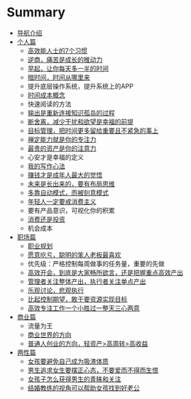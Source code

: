 # Summary

* [导航介绍](README.md)
* [个人篇](chapter1.md)
  * [高效能人士的7个习惯](chapter1/gao-xiao-neng-ren-shi-de-7-ge-xi-guan.md)
  * [逆商，痛苦是成长的推动力](chapter1/ni-shang-ff0c-tong-ku-shi-cheng-chang-de-tui-dong-li.md)
  * [早起，让你每天多一半的时间](chapter1/zao-qi-ff0c-rang-ni-mei-tian-duo-yi-ban-de-shi-jian.md)
  * [暗时间，时间从哪里来](chapter1/an-shi-jian-ff0c-sui-pian-shi-jian-de-li-yong-ti-gao-xiao-lv.md)
  * 提升底层操作系统，提升系统上的APP
  * [时间成本概念](chapter1/shi-jian-cheng-ben-gai-nian.md)
  * 快速阅读的方法
  * [输出是重新连接知识孤岛的过程](chapter1/shu-chu-shi-zhong-xin-lian-jie-zhi-shi-gu-dao-de-guo-cheng.md)
  * [断舍离，减少干扰和欲望是幸福的前提](chapter1/duan-she-li-ff0c-jian-shao-gan-rao-he-yu-wang-shi-xing-fu-de-qian-ti.md)
  * [目标管理，把时间更多留给重要且不紧急的事上](chapter1/mu-biao-guan-li-ff0c-ba-shi-jian-geng-duo-liu-gei-zhong-yao-qie-bu-jin-ji-de-shi-shang.md)
  * [禅定能力就是你的专注力](chapter1/shan-ding-neng-li-jiu-shi-ni-de-zhuan-zhu-li.md)
  * [最贵的资产是你的注意力](chapter1/zui-gui-de-zi-chan-shi-ni-de-zhu-yi-li.md)
  * 心安才是幸福的定义
  * [我的写作心法](chapter1/wo-de-xie-zuo-xin-fa.md)
  * [赚钱才是成年人最大的觉悟](chapter1/zhuan-qian-cai-shi-cheng-nian-ren-zui-da-de-jue-wu.md)
  * [未来是长出来的，要有布局思维](chapter1/wei-lai-shi-chang-chu-lai-de-ff0c-yao-you-bu-ju-si-wei.md)
  * [多靠自动模式，而被刻意模式](chapter1/duo-kao-zi-dong-mo-shi-ff0c-er-bei-ke-yi-mo-shi.md)
  * [年轻人一定要戒消费主义](chapter1/nian-qing-ren-yi-ding-yao-jie-xiao-fei-zhu-yi.md)
  * 要有产品意识，可视化你的积累
  * [消费还是投资](chapter1/xiao-fei-huan-shi-tou-zi.md)
  * 机会成本
* [职场篇](zhi-chang-pian.md)
  * [职业规划](zhi-chang-pian/zhi-ye-gui-hua.md)
  * [愿意吃亏，聪明的笨人老板最喜欢](zhi-chang-pian/cong-ming-de-ben-ren-zui-rang-ling-dao-xi-huan.md)
  * 优先级：严格控制每周做事的任务量，重要的先做
  * [高效开会，到底是大家畅所欲言，还是把握重点高效产出](zhi-chang-pian/gao-xiao-kai-hui-ff0c-dao-di-shi-da-jia-chang-suo-yu-yan-ff0c-huan-shi-ba-wo-zhong-dian-gao-xiao-chan-chu.md)
  * [管理者关注整体产出，执行者关注单点产出](zhi-chang-pian/guan-li-zhe-guan-zhu-zheng-ti-chan-chu-ff0c-zhi-xing-zhe-guan-zhu-dan-dian-chan-chu.md)
  * [乐观讨论，悲观执行](zhi-chang-pian/le-guan-tao-lun-ff0c-bei-guan-zhi-xing.md)
  * [比起控制期望，敢于要资源实现目标](zhi-chang-pian/bi-qi-kong-zhi-qi-wang-ff0c-gan-yu-yao-zi-yuan-shi-xian-mu-biao.md)
  * [高效专注工作一个小胜过一整天三心两意](zhi-chang-pian/gao-xiao-zhuan-zhu-gong-zuo-yi-ge-xiao-sheng-guo-yi-zheng-tian-san-xin-liang-yi.md)
* [商业篇](shang-ye-pian.md)
  * 流量为王
  * [商业世界的方向](shang-ye-pian/shang-ye-shi-jie-de-fang-xiang.md)
  * [普通人创业的方向，轻资产&gt;高周转&gt;高收益](chuang-ye-pian/qing-chuang-ye.md)
* [两性篇](liang-xing-pian.md)
  * [女孩要避免自己成为吸渣体质](liang-xing-pian/nv-hai-yao-bi-mian-zi-ji-cheng-wei-xi-zha-ti-zhi.md)
  * [男生追求女生要摆正心态，不要爱而不得而生恨](liang-xing-pian/nan-sheng-zhui-qiu-nv-sheng-yao-bai-zheng-xin-tai-ff0c-bu-yao-ai-er-bu-de-er-sheng-hen.md)
  * [女孩子怎么获得男生的青睐和关注](liang-xing-pian/nv-hai-zi-zen-yao-huo-de-nan-sheng-de-qing-lai-he-guan-zhu.md)
  * [结婚教练的视角可以帮助女孩找到好老公](liang-xing-pian/jie-hun-jiao-lian-de-shi-jiao-ke-yi-bang-zhu-nv-hai-zhao-dao-hao-lao-gong.md)

